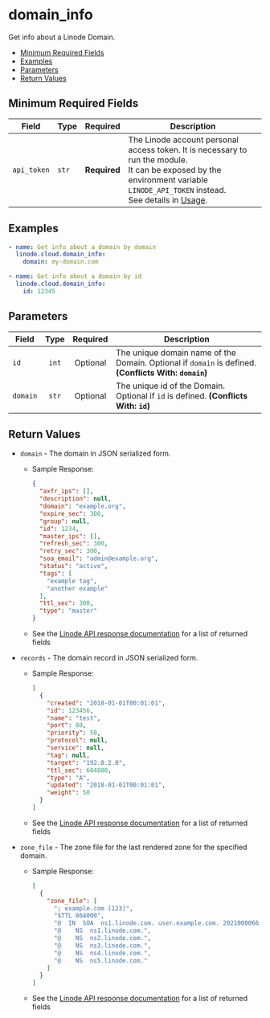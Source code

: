 # domain_info

Get info about a Linode Domain.

- [Minimum Required Fields](#minimum-required-fields)
- [Examples](#examples)
- [Parameters](#parameters)
- [Return Values](#return-values)

## Minimum Required Fields
| Field       | Type  | Required     | Description                                                                                                                                                                                                              |
|-------------|-------|--------------|--------------------------------------------------------------------------------------------------------------------------------------------------------------------------------------------------------------------------|
| `api_token` | `str` | **Required** | The Linode account personal access token. It is necessary to run the module. <br/>It can be exposed by the environment variable `LINODE_API_TOKEN` instead. <br/>See details in [Usage](https://github.com/linode/ansible_linode?tab=readme-ov-file#usage). |

## Examples

```yaml
- name: Get info about a domain by domain
  linode.cloud.domain_info:
    domain: my-domain.com
```

```yaml
- name: Get info about a domain by id
  linode.cloud.domain_info:
    id: 12345
```


## Parameters

| Field     | Type | Required | Description                                                                  |
|-----------|------|----------|------------------------------------------------------------------------------|
| `id` | <center>`int`</center> | <center>Optional</center> | The unique domain name of the Domain. Optional if `domain` is defined.  **(Conflicts With: `domain`)** |
| `domain` | <center>`str`</center> | <center>Optional</center> | The unique id of the Domain. Optional if `id` is defined.  **(Conflicts With: `id`)** |

## Return Values

- `domain` - The domain in JSON serialized form.

    - Sample Response:
        ```json
        {
          "axfr_ips": [],
          "description": null,
          "domain": "example.org",
          "expire_sec": 300,
          "group": null,
          "id": 1234,
          "master_ips": [],
          "refresh_sec": 300,
          "retry_sec": 300,
          "soa_email": "admin@example.org",
          "status": "active",
          "tags": [
            "example tag",
            "another example"
          ],
          "ttl_sec": 300,
          "type": "master"
        }
        ```
    - See the [Linode API response documentation](https://techdocs.akamai.com/linode-api/reference/get-domain) for a list of returned fields


- `records` - The domain record in JSON serialized form.

    - Sample Response:
        ```json
        [
          {
            "created": "2018-01-01T00:01:01",
            "id": 123456,
            "name": "test",
            "port": 80,
            "priority": 50,
            "protocol": null,
            "service": null,
            "tag": null,
            "target": "192.0.2.0",
            "ttl_sec": 604800,
            "type": "A",
            "updated": "2018-01-01T00:01:01",
            "weight": 50
          }
        ]
        ```
    - See the [Linode API response documentation](https://techdocs.akamai.com/linode-api/reference/get-domain-record) for a list of returned fields


- `zone_file` - The zone file for the last rendered zone for the specified domain.

    - Sample Response:
        ```json
        [
          {
            "zone_file": [
              "; example.com [123]",
              "$TTL 864000",
              "@  IN  SOA  ns1.linode.com. user.example.com. 2021000066 14400 14400 1209600 86400",
              "@    NS  ns1.linode.com.",
              "@    NS  ns2.linode.com.",
              "@    NS  ns3.linode.com.",
              "@    NS  ns4.linode.com.",
              "@    NS  ns5.linode.com."
            ]
          }
        ]
        ```
    - See the [Linode API response documentation](https://techdocs.akamai.com/linode-api/reference/get-domain-zone) for a list of returned fields


